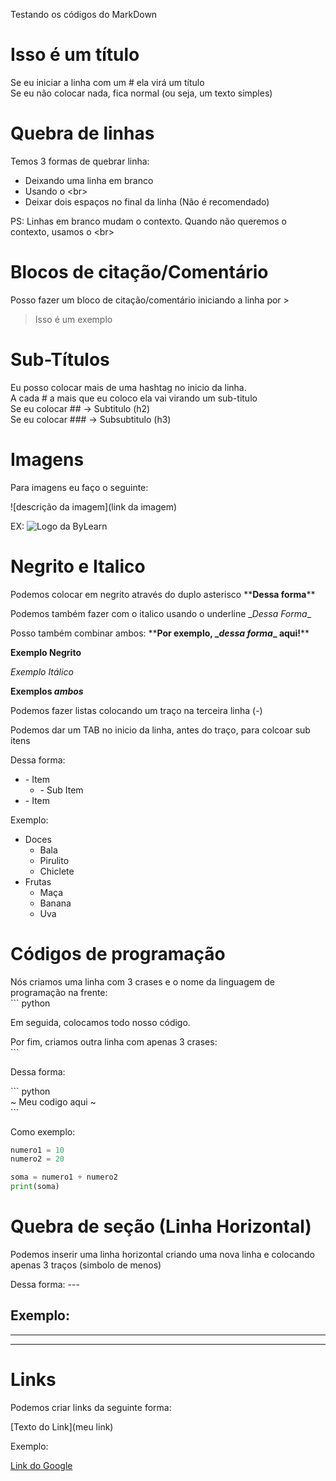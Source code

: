 Testando os códigos do MarkDown


# Isso é um título
Se eu iniciar a linha com um # ela virá um título  
Se eu não colocar nada, fica normal (ou seja, um texto simples)

# Quebra de linhas

Temos 3 formas de quebrar linha:
- Deixando uma linha em branco
- Usando o \<br\>
- Deixar dois espaços no final da linha (Não é recomendado)

PS: Linhas em branco mudam o contexto. Quando não queremos o contexto, usamos o \<br\>

# Blocos de citação/Comentário

Posso fazer um bloco de citação/comentário iniciando a linha por >

> Isso é um exemplo

# Sub-Títulos
Eu posso colocar mais de uma hashtag no inicio da linha.<br>
A cada # a mais que eu coloco ela vai virando um sub-titulo<br>
Se eu colocar ## -> Subtitulo (h2)<br>
Se eu colocar ### -> Subsubtitulo (h3)

# Imagens

Para imagens eu faço o seguinte:

\![descrição da imagem](link da imagem)

EX:
![Logo da ByLearn](https://i.imgur.com/NWsIvL4.png)

# Negrito e Italico

Podemos colocar em negrito através do duplo asterisco \*\***Dessa forma**\*\*

Podemos também fazer com o italico usando o underline \__Dessa Forma_\_

Posso também combinar ambos: \*\***Por exemplo, \__dessa forma_\_ aqui!**\*\*

**Exemplo Negrito**

_Exemplo Itálico_

**Exemplos _ambos_**

Podemos fazer listas colocando um traço na terceira linha (-)

Podemos dar um TAB no inicio da linha, antes do traço, para colcoar sub itens

Dessa forma:
- \- Item
  - \- Sub Item
- \- Item

Exemplo:
- Doces
  - Bala
  - Pirulito
  - Chiclete
- Frutas
  - Maça
  - Banana
  - Uva

# Códigos de programação

Nós criamos uma linha com 3 crases e o nome da linguagem de programação na frente: <br>
\`\`\` python

Em seguida, colocamos todo nosso código.

Por fim, criamos outra linha com apenas 3 crases: <br>
\`\`\`

Dessa forma:

\`\`\` python<br>
 ~ Meu codigo aqui ~<br>
\`\`\`<br>

Como exemplo:

``` python
numero1 = 10
numero2 = 20

soma = numero1 + numero2
print(soma)

```

# Quebra de seção (Linha Horizontal)

Podemos inserir uma linha horizontal criando uma nova linha e colocando apenas 3 traços (simbolo de menos)

Dessa forma:
\-\-\-

Exemplo:
---

---

---

# Links

Podemos criar links da seguinte forma:

\[Texto do Link](meu link)

Exemplo:

[Link do Google](https://www.google.com.br)
